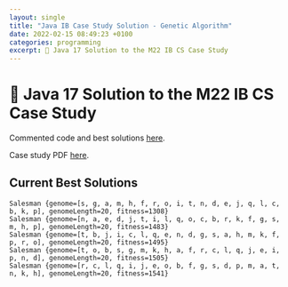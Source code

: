 ```yaml
---
layout: single
title: "Java IB Case Study Solution - Genetic Algorithm"
date: 2022-02-15 08:49:23 +0100
categories: programming
excerpt: 🧠 Java 17 Solution to the M22 IB CS Case Study
---
```


# 🧠 Java 17 Solution to the M22 IB CS Case Study

Commented code and best solutions [here](https://github.com/71xn/algorithmsDataStructures/tree/main/caseStudyReWritten).

Case study PDF [here](https://computersciencewiki.org/images/c/cb/D_4_comsc_css_2011_1a_e.pdf).

## Current Best Solutions

```
Salesman {genome=[s, g, a, m, h, f, r, o, i, t, n, d, e, j, q, l, c, b, k, p], genomeLength=20, fitness=1308}
Salesman {genome=[n, a, e, d, j, t, i, l, q, o, c, b, r, k, f, g, s, m, h, p], genomeLength=20, fitness=1483}
Salesman {genome=[t, b, j, i, c, l, q, e, n, d, g, s, a, h, m, k, f, p, r, o], genomeLength=20, fitness=1495}
Salesman {genome=[t, o, b, s, g, m, k, h, a, f, r, c, l, q, j, e, i, p, n, d], genomeLength=20, fitness=1505}
Salesman {genome=[r, c, l, q, i, j, e, o, b, f, g, s, d, p, m, a, t, n, k, h], genomeLength=20, fitness=1541}
```
